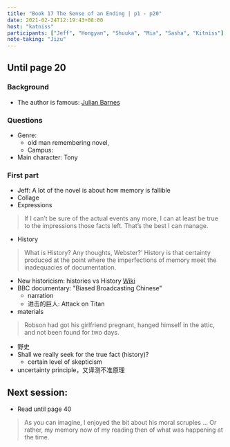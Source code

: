 ```yaml
---
title: "Book 17 The Sense of an Ending | p1 - p20"
date: 2021-02-24T12:19:43+08:00
host: "katniss"
participants: ["Jeff", "Hongyan", "Shuuka", "Mia", "Sasha", "Kitniss"]
note-taking: "Jizu"
---
```



## Until page 20

### Background 
- The author is famous: [Julian Barnes](https://en.wikipedia.org/wiki/Julian_Barnes)

### Questions
- Genre: 
    - old man remembering novel,
    - Campus: 
- Main character: Tony

### First part
- Jeff: A lot of the novel is about how memory is fallible
- Collage
- Expressions
> If I can’t be sure of the actual events any more, I can at least be true to the impressions those facts left. That’s the best I can manage.
- History
> What is History? Any thoughts, Webster?’
> History is that certainty produced at the point where the imperfections of memory meet the inadequacies of documentation.
- New historicism: histories vs History [Wiki](https://en.wikipedia.org/wiki/New_historicism)
- BBC documentary: "Biased Broadcasting Chinese"
    - narration
    - 进击的巨人: Attack on Titan 
- materials 
> Robson had got his girlfriend pregnant, hanged himself in the attic, and not been found for two days.
- 野史
- Shall we really seek for the true fact (history)?
    - certain level of skepticism
- uncertainty principle，又译测不准原理

## Next session:
- Read until page 40
> As you can imagine, I enjoyed the bit about his moral scruples ... Or rather, my memory now of my reading then of what was happening at the time.
